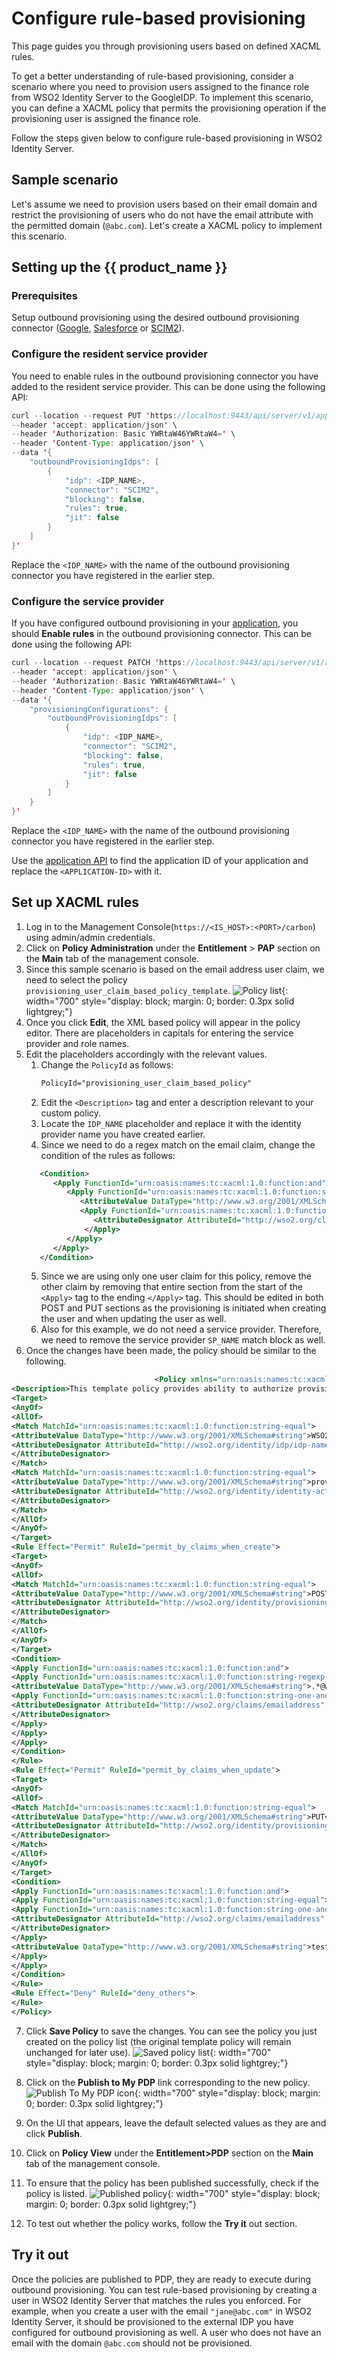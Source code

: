 # Configure rule-based provisioning

This page guides you through provisioning users based on defined XACML rules.

To get a better understanding of rule-based provisioning, consider a scenario where you need to provision users assigned to the finance role from WSO2 Identity Server to the GoogleIDP. To implement this scenario, you can define a XACML policy that permits the provisioning operation if the provisioning user is assigned the finance role.

Follow the steps given below to configure rule-based provisioning in WSO2 Identity Server.

## Sample scenario

Let's assume we need to provision users based on their email domain and restrict the provisioning of users who do not have the email attribute with the permitted domain (`@abc.com`). Let's create a XACML policy to implement this scenario.

## Setting up the {{ product_name }}

### Prerequisites
Setup outbound provisioning using the desired outbound provisioning connector ([Google]({{base_path}}/guides/users/outbound-provisioning/google/), [Salesforce]({{base_path}}/guides/users/outbound-provisioning/salesforce/) or [SCIM2]({{base_path}}/guides/users/outbound-provisioning/scim/)).

### Configure the resident service provider

You need to enable rules in the outbound provisioning connector you have added to the resident service provider. This can be done using the following API:
```java
curl --location --request PUT 'https://localhost:9443/api/server/v1/applications/resident' \
--header 'accept: application/json' \
--header 'Authorization: Basic YWRtaW46YWRtaW4=' \
--header 'Content-Type: application/json' \
--data '{
    "outboundProvisioningIdps": [
        {
            "idp": <IDP_NAME>,
            "connector": "SCIM2",
            "blocking": false,
            "rules": true,
            "jit": false
        }
    ]
}'
```

Replace the `<IDP_NAME>` with the name of the outbound provisioning connector you have registered in the earlier step.


### Configure the service provider

If you have configured outbound provisioning in your [application]({{base_path}}/guides/users/outbound-provisioning/scim/), you should **Enable rules** in the outbound provisioning connector. This can be done using the following API:

```java
curl --location --request PATCH 'https://localhost:9443/api/server/v1/applications/<APPLICATION-ID>' \
--header 'accept: application/json' \
--header 'Authorization: Basic YWRtaW46YWRtaW4=' \
--header 'Content-Type: application/json' \
--data '{
    "provisioningConfigurations": {
        "outboundProvisioningIdps": [
            {
                "idp": <IDP_NAME>,
                "connector": "SCIM2",
                "blocking": false,
                "rules": true,
                "jit": false
            }
        ]
    }
}'
```

Replace the `<IDP_NAME>` with the name of the outbound provisioning connector you have registered in the earlier step.

Use the [application API]({{base_path}}/apis/application-rest-api/#tag/Applications/operation/getAllApplications) to find the application ID of your application and replace the `<APPLICATION-ID>` with it.


## Set up XACML rules

1. Log in to the Management Console(`https://<IS_HOST>:<PORT>/carbon`) using admin/admin credentials.
2. Click on **Policy Administration** under the **Entitlement** > **PAP** section on the **Main** tab of the management console.
3. Since this sample scenario is based on the email address user claim, we need to select the policy `provisioning_user_claim_based_policy_template`.
   ![Policy list]({{base_path}}/assets/img/guides/authorization/fine-grained-authorization/provisioning-user-claim-policy.png){: width="700" style="display: block; margin: 0; border: 0.3px solid lightgrey;"}
4. Once you click **Edit**, the XML based policy will appear in the policy editor. There are placeholders in capitals for entering the service provider and role names.
5. Edit the placeholders accordingly with the relevant values.
   1. Change the `PolicyId` as follows: 
        ```xml
        PolicyId="provisioning_user_claim_based_policy"
        ```
   2. Edit the `<Description>` tag and enter a description relevant to your custom policy.
   3. Locate the `IDP_NAME` placeholder and replace it with the identity provider name you have created earlier.
   4. Since we need to do a regex match on the email claim, change the condition of the rules as follows:
   ```xml
      <Condition>
         <Apply FunctionId="urn:oasis:names:tc:xacml:1.0:function:and">
            <Apply FunctionId="urn:oasis:names:tc:xacml:1.0:function:string-regexp-match">
               <AttributeValue DataType="http://www.w3.org/2001/XMLSchema#string">.*@abc\.com$</AttributeValue>
               <Apply FunctionId="urn:oasis:names:tc:xacml:1.0:function:string-one-and-only">
                  <AttributeDesignator AttributeId="http://wso2.org/claims/emailaddress" Category="http://wso2.org/identity/user" DataType="http://www.w3.org/2001/XMLSchema#string" MustBePresent="true"></AttributeDesignator>
                </Apply>
            </Apply>
         </Apply>
      </Condition>
   ```
   5. Since we are using only one user claim for this policy, remove the other claim by removing that entire section from the start of the `<Apply>` tag to the ending `</Apply>` tag.  This should be edited in both POST and PUT sections as the provisioning is initiated when creating the user and when updating the user as well.
   6. Also for this example, we do not need a service provider. Therefore, we need to remove the service provider `SP_NAME` match block as well.
6. Once the changes have been made, the policy should be similar to the following.
```xml
                                <Policy xmlns="urn:oasis:names:tc:xacml:3.0:core:schema:wd-17"  PolicyId="provisioning_user_claim_based_policy" RuleCombiningAlgId="urn:oasis:names:tc:xacml:1.0:rule-combining-algorithm:first-applicable" Version="1.0">
<Description>This template policy provides ability to authorize provisioning requests initiated from a given service provider(defined by SP_NAME) to a given identity provider(defined by IDP_NAME) in the outbound provisioning flow based on the claim values of the user (CLAIM_URI_1=CLAIM_VALUE_1 and CLAIM_URI_2=CLAIM_VALUE_2). Users with the given claim values will be allowed and any other users will be denied.</Description>
<Target>
<AnyOf>
<AllOf>
<Match MatchId="urn:oasis:names:tc:xacml:1.0:function:string-equal">
<AttributeValue DataType="http://www.w3.org/2001/XMLSchema#string">WSO2IDP</AttributeValue>
<AttributeDesignator AttributeId="http://wso2.org/identity/idp/idp-name" Category="http://wso2.org/identity/idp" DataType="http://www.w3.org/2001/XMLSchema#string" MustBePresent="false">
</AttributeDesignator>
</Match>
<Match MatchId="urn:oasis:names:tc:xacml:1.0:function:string-equal">
<AttributeValue DataType="http://www.w3.org/2001/XMLSchema#string">provisioning</AttributeValue>
<AttributeDesignator AttributeId="http://wso2.org/identity/identity-action/action-name" Category="http://wso2.org/identity/identity-action" DataType="http://www.w3.org/2001/XMLSchema#string" MustBePresent="false">
</AttributeDesignator>
</Match>
</AllOf>
</AnyOf>
</Target>
<Rule Effect="Permit" RuleId="permit_by_claims_when_create">
<Target>
<AnyOf>
<AllOf>
<Match MatchId="urn:oasis:names:tc:xacml:1.0:function:string-equal">
<AttributeValue DataType="http://www.w3.org/2001/XMLSchema#string">POST</AttributeValue>
<AttributeDesignator AttributeId="http://wso2.org/identity/provisioning/provision-operation" Category="http://wso2.org/identity/provisioning" DataType="http://www.w3.org/2001/XMLSchema#string" MustBePresent="true">
</AttributeDesignator>
</Match>
</AllOf>
</AnyOf>
</Target>
<Condition>
<Apply FunctionId="urn:oasis:names:tc:xacml:1.0:function:and">
<Apply FunctionId="urn:oasis:names:tc:xacml:1.0:function:string-regexp-match">
<AttributeValue DataType="http://www.w3.org/2001/XMLSchema#string">.*@wso2\.com$</AttributeValue>
<Apply FunctionId="urn:oasis:names:tc:xacml:1.0:function:string-one-and-only">
<AttributeDesignator AttributeId="http://wso2.org/claims/emailaddress" Category="http://wso2.org/identity/user" DataType="http://www.w3.org/2001/XMLSchema#string" MustBePresent="true">
</AttributeDesignator>
</Apply>
</Apply>
</Apply>
</Condition>
</Rule>
<Rule Effect="Permit" RuleId="permit_by_claims_when_update">
<Target>
<AnyOf>
<AllOf>
<Match MatchId="urn:oasis:names:tc:xacml:1.0:function:string-equal">
<AttributeValue DataType="http://www.w3.org/2001/XMLSchema#string">PUT</AttributeValue>
<AttributeDesignator AttributeId="http://wso2.org/identity/provisioning/provision-operation" Category="http://wso2.org/identity/provisioning" DataType="http://www.w3.org/2001/XMLSchema#string" MustBePresent="true">
</AttributeDesignator>
</Match>
</AllOf>
</AnyOf>
</Target>
<Condition>
<Apply FunctionId="urn:oasis:names:tc:xacml:1.0:function:and">
<Apply FunctionId="urn:oasis:names:tc:xacml:1.0:function:string-equal">
<Apply FunctionId="urn:oasis:names:tc:xacml:1.0:function:string-one-and-only">
<AttributeDesignator AttributeId="http://wso2.org/claims/emailaddress" Category="http://wso2.org/identity/user" DataType="http://www.w3.org/2001/XMLSchema#string" MustBePresent="true">
</AttributeDesignator>
</Apply>
<AttributeValue DataType="http://www.w3.org/2001/XMLSchema#string">test@abc.com</AttributeValue>
</Apply>
</Apply>
</Condition>
</Rule>
<Rule Effect="Deny" RuleId="deny_others">
</Rule>
</Policy>
```

7. Click **Save Policy** to save the changes. You can see the policy you just created on the policy list (the original template policy will remain unchanged for later use).
   ![Saved policy list]({{base_path}}/assets/img/guides/authorization/fine-grained-authorization/provisioning-user-claim-policy-saved.png){: width="700" style="display: block; margin: 0; border: 0.3px solid lightgrey;"}

8. Click on the **Publish to My PDP** link corresponding to the new policy.
   ![Publish To My PDP icon]({{base_path}}/assets/img/guides/authorization/fine-grained-authorization/provisioning-user-claim-policy-to-publish.png){: width="700" style="display: block; margin: 0; border: 0.3px solid lightgrey;"}

9. On the UI that appears, leave the default selected values as they are and click **Publish**.
10. Click on **Policy View** under the **Entitlement>PDP** section on the **Main** tab of the management console.
11. To ensure that the policy has been published successfully, check if the policy is listed.
    ![Published policy]({{base_path}}/assets/img/guides/authorization/fine-grained-authorization/provisioning-user-claim-policy-published.png){: width="700" style="display: block; margin: 0; border: 0.3px solid lightgrey;"}
12. To test out whether the policy works, follow the **Try it** out section.


## Try it out
Once the policies are published to PDP, they are ready to execute during outbound provisioning. You can test rule-based provisioning by creating a user in WSO2 Identity Server that matches the rules you enforced. 
For example, when you create a user with the email `"jane@abc.com"` in WSO2 Identity Server, it should be provisioned to the external IDP you have configured for outbound provisioning as well. A user who does not have an email with the domain `@abc.com` should not be provisioned.